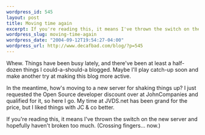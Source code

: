 ```yaml
--- 
wordpress_id: 545
layout: post
title: Moving time again
excerpt: If you're reading this, it means I've thrown the switch on the new server and hopefully haven't broken too much.  (Crossing fingers... now.)
wordpress_slug: moving-time-again
wordpress_date: "2004-09-12T19:54:27-04:00"
wordpress_url: http://www.decafbad.com/blog/?p=545
---
```

Whew.  Things have been busy lately, and there've been at least a half-dozen things I could-a-should-a blogged.  Maybe I'll play catch-up soon and make another try at making this blog more active.

In the meantime, how's moving to a new server for shaking things up?  I just requested the Open Source developer discount over at JohnCompanies and qualified for it, so here I go.  My time at JVDS.net has been grand for the price, but I liked things with JC &#38; co better.

If you're reading this, it means I've thrown the switch on the new server and hopefully haven't broken too much.  (Crossing fingers... now.)
